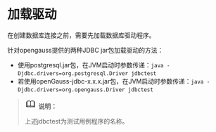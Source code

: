 # 加载驱动

在创建数据库连接之前，需要先加载数据库驱动程序。

针对opengauss提供的两种JDBC jar包加载驱动的方法：

- 使用postgresql.jar包，在JVM启动时参数传递：`java -Djdbc.drivers=org.postgresql.Driver jdbctest`
- 若使用openGauss-jdbc-x.x.x.jar包，在JVM启动时参数传递：`java -Djdbc.drivers=org.opengauss.Driver jdbctest`

>![](public_sys-resources/icon-note.png) **说明：** 
>
>上述jdbctest为测试用例程序的名称。


